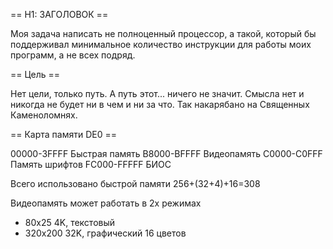 == H1: ЗАГОЛОВОК ==

Моя задача написать не полноценный процессор, а такой, который бы поддерживал
минимальное количество инструкции для работы моих программ, а не всех подряд.

== Цель ==

Нет цели, только путь. А путь этот... ничего не значит. Смысла нет и никогда не
будет ни в чем и ни за что. Так накарябано на Священных Каменоломнях.

== Карта памяти DE0 ==

00000-3FFFF Быстрая память
B8000-BFFFF Видеопамять
C0000-C0FFF Память шрифтов
FC000-FFFFF БИОС

Всего использовано быстрой памяти 256+(32+4)+16=308

Видеопамять может работать в 2х режимах

- 80x25   4K,  текстовый
- 320x200 32K, графический 16 цветов
